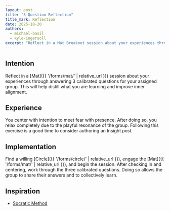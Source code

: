 ```yaml
---
layout: post
title: "3 Question Reflection"
title_mark: Reflection
date: 2025-10-20
authors:
  - michael-basil
  - kyle-ingersoll
excerpt: "Reflect in a Mat Breakout session about your experiences through answering 3 calibrated questions with your assigned group."
---
```


## Intention

Reflect in a [Mat]({{ '/forms/mat/' | relative_url }}) session about your experiences through answering 3 calibrated questions for your assigned group. This will help distill what you are learning and improve inner alignment.

## Experience

You center with intention to meet fear with presence. After doing so, you relax completely due to the playful resonance of the group. Following this exercise is a good time to consider authoring an Insight post.

## Implementation

Find a willing [Circle]({{ '/forms/circle/' | relative_url }}), engage the [Mat]({{ '/forms/mat/' | relative_url }}), and begin the session. After checking in and centering, work through the three calibrated questions. Doing so allows the group to share their answers and to collectively learn.

## Inspiration

- [Socratic Method](https://en.wikipedia.org/wiki/Socratic_method)
